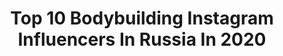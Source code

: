 ---
title: Top 10 Bodybuilding Instagram Influencers In Russia In 2020
description: >-
  Find top bodybuilding Instagram influencers in Russia in 2020. Most popular hashtags: #bodybuilding #fitness #moscow #gym.
platform: Instagram
profiles:
  - username: "anastasia.motorina"
    fullname: >-
      Anastasia Motorina
    location: "Russia"
    followers: 135956
    engagement: 656
    commentsToLikes: 0.018290
    id: ck5ckforkwrre0i11j6mkr9gm
    verified: false
    hashtags: "#hdlabsapparel, #fitnessmodel, #abs, #sixpack"
  - username: "shaevaleksei"
    fullname: >-
      Персональный тренер,с 2005 г.
    location: "Russia"
    followers: 26753
    engagement: 121
    commentsToLikes: 0.079013
    id: ck5qe9wi0zf1l0i11ryoq5n81
    verified: false
    hashtags: "#fitness, #crossfit, #powerlifting, #ryazan"
  - username: "alexeishredder"
    fullname: >-
      Alexei SHREDDER-Klakotsky
    location: "Russia"
    followers: 42101
    engagement: 600
    commentsToLikes: 0.060976
    id: ck0u139zuvnqo0i19z21tu8te
    verified: false
    hashtags: "#weather, #warm, #shredded, #bodybuilding"
  - username: "artyom_samigullin"
    fullname: >-
      Fitness Photographer Moscow
    location: "Russia"
    followers: 36020
    engagement: 157
    commentsToLikes: 0.021612
    id: ck5cfdnd2mqtd0i114mbdf8yl
    verified: false
    hashtags: "#jarellmiller, #photoshop, #martynford, #fitness"
  - username: "sergei_alexei"
    fullname: >-
      
    location: "Russia"
    followers: 82552
    engagement: 227
    commentsToLikes: 0.021583
    id: ck8t72szsfg4p0j78u7jfe35j
    verified: false
    hashtags: "#throwbackthursday"
  - username: "bellator_arena_sports"
    fullname: >-
      Тренажерный Зал Bellator
    location: "Russia"
    followers: 14136
    engagement: 629
    commentsToLikes: 0.338989
    id: ck5pvkbjziaya0i11heek6eji
    verified: false
    hashtags: "#ufc232, #khabibnurmagomedov, #islammakhachev, #ufc"
  - username: "gena_gorbachev"
    fullname: >-
      Gennady Gorbachev
    location: "Russia"
    followers: 29084
    engagement: 553
    commentsToLikes: 0.097383
    id: ck5c8hfbf9hor0i11phqiy3g2
    verified: false
    hashtags: "#aesthetic, #sheraton, #luxury, #gennadygorbachev"
  - username: "andrey.skala"
    fullname: >-
      Онлайн-тренер World Class
    location: "Russia"
    followers: 3957
    engagement: 1306
    commentsToLikes: 0.143141
    id: ck6u4lua34gaj0j71407tq010
    verified: false
    hashtags: "#menshealth, #worldclass, #beautiful, #righthorse"
  - username: "asskhab"
    fullname: >-
      Askhab Sulimanov Official
    location: "Russia"
    followers: 137379
    engagement: 566
    commentsToLikes: 0.014057
    id: ck5zzr9lkca2f0i141hczt3uv
    verified: false
    hashtags: "#mma, #shopping, #shoping, #photo"
  - username: "adaniyarova"
    fullname: >-
      Be yourself
    location: "Russia"
    followers: 149535
    engagement: 293
    commentsToLikes: 0.025824
    id: ck55mjt1u44kv0i114u9kfh9o
    verified: false
    hashtags: "#instagram, #bestoftheday, #ootd, #beautiful"
---